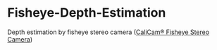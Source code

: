 # Fisheye-Depth-Estimation
Depth estimation by fisheye stereo camera ([CaliCam® Fisheye Stereo Camera](https://astar.ai/products/stereo-camera))

